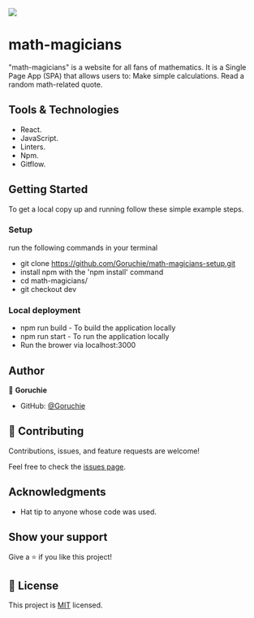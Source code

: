 ![](https://img.shields.io/badge/Microverse-blueviolet)
# math-magicians

"math-magicians" is a website for all fans of mathematics. It is a Single Page App (SPA) that allows users to:  Make simple calculations. Read a random math-related quote.

## Tools & Technologies

- React.
- JavaScript.
- Linters.
- Npm.
- Gitflow.

## Getting Started

To get a local copy up and running follow these simple example steps.

### Setup

run the following commands in your terminal

- git clone https://github.com/Goruchie/math-magicians-setup.git
- install npm with the 'npm install' command
- cd math-magicians/
- git checkout dev

### Local deployment

- npm run build - To build the application locally
- npm run start - To run the application locally
- Run the brower via localhost:3000

## Author

👤 **Goruchie**

- GitHub: [@Goruchie](https://github.com/Goruchie)

## 🤝 Contributing

Contributions, issues, and feature requests are welcome!

Feel free to check the [issues page](https://github.com/Goruchie/math-magicians/issues).

## Acknowledgments

- Hat tip to anyone whose code was used. 

## Show your support

Give a ⭐️ if you like this project!

## 📝 License

This project is [MIT](./LICENSE) licensed.

